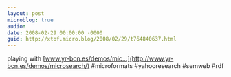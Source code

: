 ```yaml
---
layout: post
microblog: true
audio: 
date: 2008-02-29 00:00:00 -0000
guid: http://xtof.micro.blog/2008/02/29/t764840637.html
---
```

playing with [www.yr-bcn.es/demos/mic...](http://www.yr-bcn.es/demos/microsearch/) #microformats #yahooresearch #semweb #rdf

